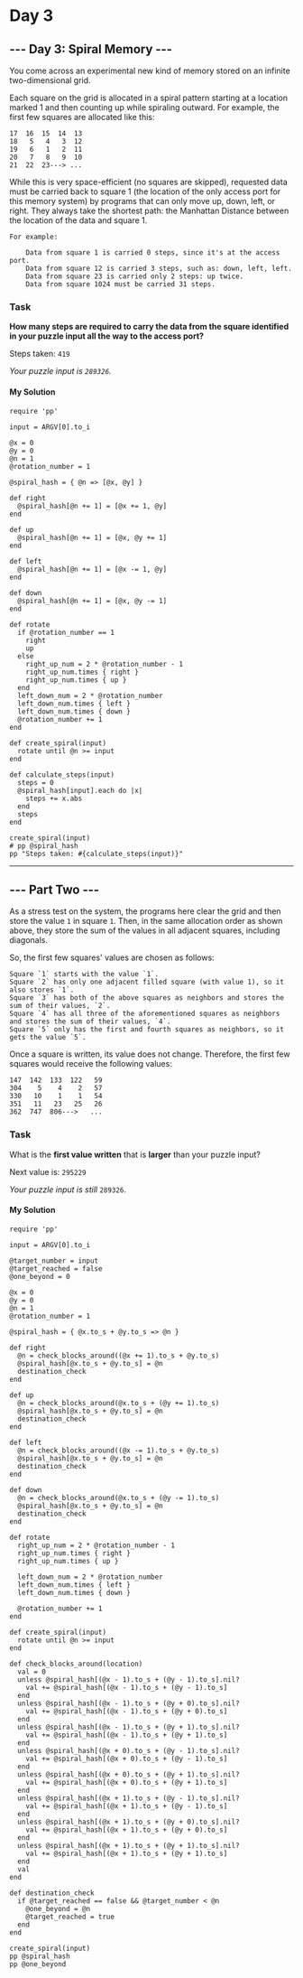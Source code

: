# Day 3

## --- Day 3: Spiral Memory ---

You come across an experimental new kind of memory stored on an infinite two-dimensional grid.

Each square on the grid is allocated in a spiral pattern starting at a location marked 1 and then counting up while spiraling outward. For example, the first few squares are allocated like this:

```
17  16  15  14  13
18   5   4   3  12
19   6   1   2  11
20   7   8   9  10
21  22  23---> ...
```

While this is very space-efficient (no squares are skipped), requested data must be carried back to square 1 (the location of the only access port for this memory system) by programs that can only move up, down, left, or right. They always take the shortest path: the Manhattan Distance between the location of the data and square 1.

```
For example:

    Data from square 1 is carried 0 steps, since it's at the access port.
    Data from square 12 is carried 3 steps, such as: down, left, left.
    Data from square 23 is carried only 2 steps: up twice.
    Data from square 1024 must be carried 31 steps.
```

### Task
**How many steps are required to carry the data from the square identified in your puzzle input all the way to the access port?**

Steps taken: `419`

_Your puzzle input is `289326`._

#### My Solution

```
require 'pp'

input = ARGV[0].to_i

@x = 0
@y = 0
@n = 1
@rotation_number = 1

@spiral_hash = { @n => [@x, @y] }

def right
  @spiral_hash[@n += 1] = [@x += 1, @y]
end

def up
  @spiral_hash[@n += 1] = [@x, @y += 1]
end

def left
  @spiral_hash[@n += 1] = [@x -= 1, @y]
end

def down
  @spiral_hash[@n += 1] = [@x, @y -= 1]
end

def rotate
  if @rotation_number == 1
    right
    up
  else
    right_up_num = 2 * @rotation_number - 1
    right_up_num.times { right }
    right_up_num.times { up }
  end
  left_down_num = 2 * @rotation_number
  left_down_num.times { left }
  left_down_num.times { down }
  @rotation_number += 1
end

def create_spiral(input)
  rotate until @n >= input
end

def calculate_steps(input)
  steps = 0
  @spiral_hash[input].each do |x|
    steps += x.abs
  end
  steps
end

create_spiral(input)
# pp @spiral_hash
pp "Steps taken: #{calculate_steps(input)}"
```
---

## --- Part Two ---

As a stress test on the system, the programs here clear the grid and then store the value `1` in square `1`. Then, in the same allocation order as shown above, they store the sum of the values in all adjacent squares, including diagonals.

So, the first few squares' values are chosen as follows:

    Square `1` starts with the value `1`.
    Square `2` has only one adjacent filled square (with value 1), so it also stores `1`.
    Square `3` has both of the above squares as neighbors and stores the sum of their values, `2`.
    Square `4` has all three of the aforementioned squares as neighbors and stores the sum of their values, `4`.
    Square `5` only has the first and fourth squares as neighbors, so it gets the value `5`.

Once a square is written, its value does not change. Therefore, the first few squares would receive the following values:

```
147  142  133  122   59
304    5    4    2   57
330   10    1    1   54
351   11   23   25   26
362  747  806--->   ...
```

### Task
What is the **first value written** that is **larger** than your puzzle input?

Next value is: `295229`

_Your puzzle input is still_ `289326`.

#### My Solution

```
require 'pp'

input = ARGV[0].to_i

@target_number = input
@target_reached = false
@one_beyond = 0

@x = 0
@y = 0
@n = 1
@rotation_number = 1

@spiral_hash = { @x.to_s + @y.to_s => @n }

def right
  @n = check_blocks_around((@x += 1).to_s + @y.to_s)
  @spiral_hash[@x.to_s + @y.to_s] = @n
  destination_check
end

def up
  @n = check_blocks_around(@x.to_s + (@y += 1).to_s)
  @spiral_hash[@x.to_s + @y.to_s] = @n
  destination_check
end

def left
  @n = check_blocks_around((@x -= 1).to_s + @y.to_s)
  @spiral_hash[@x.to_s + @y.to_s] = @n
  destination_check
end

def down
  @n = check_blocks_around(@x.to_s + (@y -= 1).to_s)
  @spiral_hash[@x.to_s + @y.to_s] = @n
  destination_check
end

def rotate
  right_up_num = 2 * @rotation_number - 1
  right_up_num.times { right }
  right_up_num.times { up }

  left_down_num = 2 * @rotation_number
  left_down_num.times { left }
  left_down_num.times { down }

  @rotation_number += 1
end

def create_spiral(input)
  rotate until @n >= input
end

def check_blocks_around(location)
  val = 0
  unless @spiral_hash[(@x - 1).to_s + (@y - 1).to_s].nil?
    val += @spiral_hash[(@x - 1).to_s + (@y - 1).to_s]
  end
  unless @spiral_hash[(@x - 1).to_s + (@y + 0).to_s].nil?
    val += @spiral_hash[(@x - 1).to_s + (@y + 0).to_s]
  end
  unless @spiral_hash[(@x - 1).to_s + (@y + 1).to_s].nil?
    val += @spiral_hash[(@x - 1).to_s + (@y + 1).to_s]
  end
  unless @spiral_hash[(@x + 0).to_s + (@y - 1).to_s].nil?
    val += @spiral_hash[(@x + 0).to_s + (@y - 1).to_s]
  end
  unless @spiral_hash[(@x + 0).to_s + (@y + 1).to_s].nil?
    val += @spiral_hash[(@x + 0).to_s + (@y + 1).to_s]
  end
  unless @spiral_hash[(@x + 1).to_s + (@y - 1).to_s].nil?
    val += @spiral_hash[(@x + 1).to_s + (@y - 1).to_s]
  end
  unless @spiral_hash[(@x + 1).to_s + (@y + 0).to_s].nil?
    val += @spiral_hash[(@x + 1).to_s + (@y + 0).to_s]
  end
  unless @spiral_hash[(@x + 1).to_s + (@y + 1).to_s].nil?
    val += @spiral_hash[(@x + 1).to_s + (@y + 1).to_s]
  end
  val
end

def destination_check
  if @target_reached == false && @target_number < @n
    @one_beyond = @n
    @target_reached = true
  end
end

create_spiral(input)
pp @spiral_hash
pp @one_beyond
```

